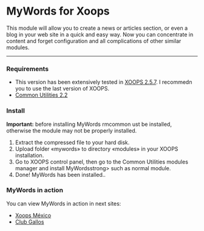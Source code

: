 MyWords for Xoops
=======

This module will allow you to create a news or articles section, or even a blog in your web site in a quick and easy way. Now you can concentrate in content and forget configuration and all complications of other similar modules.

---

### Requirements

* This version has been extensively tested in [XOOPS 2.5.7](http://xoops.org). I recommedn you to use the last version of XOOPS.
* [Common Utilities 2.2](http://rmcommon.com)

### Install
**Important:** before installing MyWords rmcommon ust be installed, otherwise the module may not be properly installed.

1. Extract the compressed file to your hard disk.
2. Upload folder «mywords» to directory «modules» in your XOOPS installation.
3. Go to XOOPS control panel, then go to the Common Utilities modules manager and install MyWordsstrong> such as normal module.
4. Done! MyWords has been installed..

### MyWords in action

You can view MyWords in action in next sites:

* [Xoops México](http://xoopsmexico.net/blog)
* [Club Gallos](http://clubgallos.com.mx/blog)
